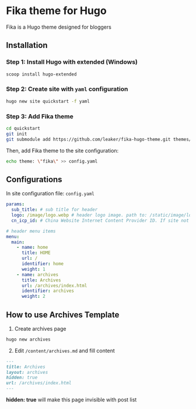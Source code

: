 # Fika theme for Hugo
Fika is a Hugo theme designed for bloggers

## Installation
### Step 1: Install Hugo with extended (Windows)
```bash
scoop install hugo-extended
```
### Step 2: Create site with `yaml` configuration
```bash
hugo new site quickstart -f yaml
```
### Step 3: Add Fika theme
```bash
cd quickstart
git init
git submodule add https://github.com/leaker/fika-hugo-theme.git themes/fika
```
Then, add Fika theme to the site configuration:
```bash
echo theme: \"fika\" >> config.yaml
```

## Configurations
In site configuration file: `config.yaml`
```yaml config.yaml
params:
  sub_title: # sub title for header
  logo: /image/logo.webp # header logo image. path to: /static/image/logo.webp
  cn_icp_id: # China Website Internet Content Provider ID. If site not deploy in china, keep empty

# header menu items
menu:
  main:
    - name: home
      title: HOME
      url: /
      identifier: home
      weight: 1
    - name: archives
      title: Archives
      url: /archives/index.html
      identifier: archives
      weight: 2
```

## How to use Archives Template
1. Create archives page
```bash
hugo new archives
```
2. Edit `/content/archives.md` and fill content
```markdown
---
title: Archives
layout: archives
hidden: true
url: /archives/index.html
---
```
**hidden: true** will make this page invisible with post list
